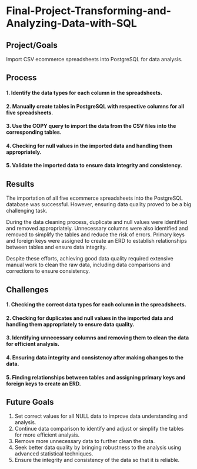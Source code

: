 # Final-Project-Transforming-and-Analyzing-Data-with-SQL

## Project/Goals
Import CSV ecommerce spreadsheets into PostgreSQL for data analysis.

## Process
#### 1. Identify the data types for each column in the spreadsheets.
#### 2. Manually create tables in PostgreSQL with respective columns for all five spreadsheets.
#### 3. Use the COPY query to import the data from the CSV files into the corresponding tables.
#### 4. Checking for null values in the imported data and handling them appropriately.
#### 5. Validate the imported data to ensure data integrity and consistency.


## Results
The importation of all five ecommerce spreadsheets into the PostgreSQL database was successful. However, ensuring data quality proved to be a big challenging task.

During the data cleaning process, duplicate and null values were identified and removed appropriately. Unnecessary columns were also identified and removed to simplify the tables and reduce the risk of errors. Primary keys and foreign keys were assigned to create an ERD to establish relationships between tables and ensure data integrity.

Despite these efforts, achieving good data quality required extensive manual work to clean the raw data, including data comparisons and corrections to ensure consistency.

## Challenges 
#### 1. Checking the correct data types for each column in the spreadsheets.
#### 2. Checking for duplicates and null values in the imported data and handling them appropriately to ensure data quality.
#### 3. Identifying unnecessary columns and removing them to clean the data for efficient analysis.
#### 4. Ensuring data integrity and consistency after making changes to the data.
#### 5. Finding relationships between tables and assigning primary keys and foreign keys to create an ERD.


## Future Goals
1. Set correct values for all NULL data to improve data understanding and analysis.
2. Continue data comparison to identify and adjust or simplify the tables for more efficient analysis.
3. Remove more unnecessary data to further clean the data.
4. Seek better data quality by bringing robustness to the analysis using advanced statistical techniques.
5. Ensure the integrity and consistency of the data so that it is reliable.
